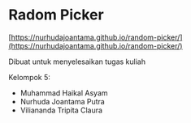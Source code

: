 # Radom Picker

[https://nurhudajoantama.github.io/random-picker/](https://nurhudajoantama.github.io/random-picker/)

Dibuat untuk menyelesaikan tugas kuliah

Kelompok 5:

- Muhammad Haikal Asyam
- Nurhuda Joantama Putra
- Viliananda Tripita Claura
